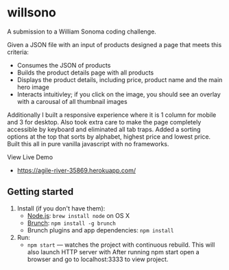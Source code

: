 # willsono

A submission to a William Sonoma coding challenge. 

Given a JSON file with an input of products designed a page that meets this criteria:
* Consumes the JSON of products
* Builds the product details page with all products
* Displays the product details, including price, product name and the main hero image
* Interacts intuitivley; if you click on the image, you should see an overlay with a carousal of all thumbnail images

Additionally I built a responsive experience where it is 1 column for mobile and 3 for desktop. Also took extra care to make the page completely accessible by keyboard and eliminated all tab traps. Added a sorting options at the top that sorts by alphabet, highest price and lowest price. Built this all in pure vanilla javascript with no frameworks.

View Live Demo
* https://agile-river-35869.herokuapp.com/

## Getting started

1. Install (if you don't have them):
    * [Node.js](http://nodejs.org): `brew install node` on OS X
    * [Brunch](http://brunch.io): `npm install -g brunch`
    * Brunch plugins and app dependencies: `npm install`
2. Run:
    * `npm start` — watches the project with continuous rebuild. This will also launch HTTP server with
      After running npm start open a browser and go to localhost:3333 to view project.

